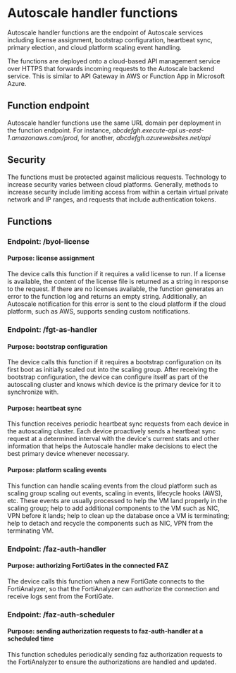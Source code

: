 # Autoscale handler functions

Autoscale handler functions are the endpoint of Autoscale services including license assignment, bootstrap configuration, heartbeat sync, primary election, and cloud platform scaling event handling.

The functions are deployed onto a cloud-based API management service over HTTPS that forwards incoming requests to the Autoscale backend service. This is similar to API Gateway in AWS or Function App in Microsoft Azure.

## Function endpoint

Autoscale handler functions use the same URL domain per deployment in the function endpoint. For instance, *abcdefgh.execute-api.us-east-1.amazonaws.com/prod*, for another, *abcdefgh.azurewebsites.net/api*

## Security

The functions must be protected against malicious requests. Technology to increase security varies between cloud platforms. Generally, methods to increase security include limiting access from within a certain virtual private network and IP ranges, and requests that include authentication tokens.

## Functions

### Endpoint: /byol-license

#### Purpose: license assignment

The device calls this function if it requires a valid license to run. If a license is available, the content of the license file is returned as a string in response to the request. If there are no licenses available, the function generates an error to the function log and returns an empty string. Additionally, an Autoscale notification for this error is sent to the cloud platform if the cloud platform, such as AWS, supports sending custom notifications.

### Endpoint: /fgt-as-handler

#### Purpose: bootstrap configuration

The device calls this function if it requires a bootstrap configuration on its first boot as initially scaled out into the scaling group. After receiving the bootstrap configuration, the device can configure itself as part of the autoscaling cluster and knows which device is the primary device for it to synchronize with.

#### Purpose: heartbeat sync

This function receives periodic heartbeat sync requests from each device in the autoscaling cluster. Each device proactively sends a heartbeat sync request at a determined interval with the device's current stats and other information that helps the Autoscale handler make decisions to elect the best primary device whenever necessary.

#### Purpose: platform scaling events

This function can handle scaling events from the cloud platform such as scaling group scaling out events, scaling in events, lifecycle hooks (AWS), etc. These events are usually processed to help the VM land properly in the scaling group; help to add additional components to the VM such as NIC, VPN before it lands; help to clean up the database once a VM is terminating; help to detach and recycle the components such as NIC, VPN from the terminating VM.

### Endpoint: /faz-auth-handler

#### Purpose: authorizing FortiGates in the connected FAZ

The device calls this function when a new FortiGate connects to the FortiAnalyzer, so that the FortiAnalyzer can authorize the connection and receive logs sent from the FortiGate.

### Endpoint: /faz-auth-scheduler

#### Purpose: sending authorization requests to faz-auth-handler at a scheduled time

This function schedules periodically sending faz authorization requests to the FortiAnalyzer to ensure the authorizations are handled and updated.
